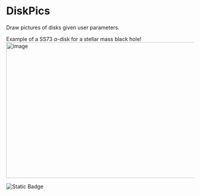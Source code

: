 # DiskPics
Draw pictures of disks given user parameters.

Example of a SS73 $\alpha$-disk for a stellar mass black hole!
<img width="1086" height="365" alt="image" src="https://github.com/user-attachments/assets/fb916ee8-7315-4e2f-b90d-f87454e71d4b" />

![Static Badge](https://img.shields.io/badge/doi-10.5281%2Fzenodo.16762185-750851)
